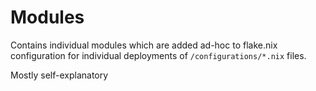 # Modules

Contains individual modules which are added ad-hoc to flake.nix configuration for individual deployments of `/configurations/*.nix` files.

Mostly self-explanatory
